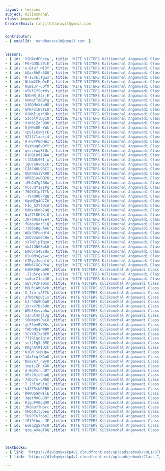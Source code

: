```yaml
--- 
layout : lessons 
subject: Kilikonchal
class: Anganwadi
CreaterEmail: ranjiththarayil@gmail.com


contributor: 
- { emailId: 'nandhanacv10@gmail.com' }


lessons: 
- { id: 'VSMArdPRczw', title: 'KITE VICTERS Kilikonchal Anganwadi Class 1' }
- { id: 'P0rGOOL29iE', title: 'KITE VICTERS Kilikonchal Anganwadi Class 2' }
- { id: 'e-Bta7_wI3Y', title: 'KITE VICTERS Kilikonchal Anganwadi Class 3' }
- { id: 'AQacRhEc6G0', title: 'KITE VICTERS Kilikonchal Anganwadi Class 4' }
- { id: 'M-1LVElTgws', title: 'KITE VICTERS Kilikonchal Anganwadi Class 5' }
- { id: 'NLUm2CHpDsE', title: 'KITE VICTERS Kilikonchal Anganwadi Class 6' }
- { id: '0uBiJr-CQfM', title: 'KITE VICTERS Kilikonchal Anganwadi Class 7' }
- { id: 'o5VlIfSorMs', title: 'KITE VICTERS Kilikonchal Anganwadi Class 8' }
- { id: 'NShNR_8JrjE', title: 'KITE VICTERS Kilikonchal Anganwadi Class 9' }
- { id: 'kHmqfTdRBYg', title: 'KITE VICTERS Kilikonchal Anganwadi Class 10' }
- { id: 'X3ODMeXtpH8', title: 'KITE VICTERS Kilikonchal Anganwadi Class 11' }
- { id: 'GPBFSiNSTLU', title: 'KITE VICTERS Kilikonchal Anganwadi Class 12' }
- { id: '01WKliqzKUk', title: 'KITE VICTERS Kilikonchal Anganwadi Class 13' }
- { id: 'SzcolVlDy1U', title: 'KITE VICTERS Kilikonchal Anganwadi Class 14' }
- { id: 'VtK6iZoF990', title: 'KITE VICTERS Kilikonchal Anganwadi Class 15' }
- { id: 'OjHHnDE-YWk', title: 'KITE VICTERS Kilikonchal Anganwadi Class 16' }
- { id: 'vpSlLKxNjrE', title: 'KITE VICTERS Kilikonchal Anganwadi Class 17' }
- { id: '9Z11Claccj4', title: 'KITE VICTERS Kilikonchal Anganwadi Class 18' }
- { id: '8-HvYPEdHWI', title: 'KITE VICTERS Kilikonchal Anganwadi Class 19' }
- { id: '6yXNug6vDfY', title: 'KITE VICTERS Kilikonchal Anganwadi Class 20' }
- { id: 'qeccewqSfUc', title: 'KITE VICTERS Kilikonchal Anganwadi Class 21' }
- { id: 'Kj8QiHd19AA', title: 'KITE VICTERS Kilikonchal Anganwadi Class 22' }
- { id: 'tfZAWk96I_w', title: 'KITE VICTERS Kilikonchal Anganwadi Class 23' }
- { id: 'jgUc6HvO1ck', title: 'KITE VICTERS Kilikonchal Anganwadi Class 24' }
- { id: 'C35Cd6L93CI', title: 'KITE VICTERS Kilikonchal Anganwadi Class 25' }
- { id: '8UFRA5zVRR8', title: 'KITE VICTERS Kilikonchal Anganwadi Class 26' }
- { id: 'KRB81owBO2U', title: 'KITE VICTERS Kilikonchal Anganwadi Class 27' }
- { id: 'iMhQd7g2B0o', title: 'KITE VICTERS Kilikonchal Anganwadi Class 28' }
- { id: 'hCcudY121Pg', title: 'KITE VICTERS Kilikonchal Anganwadi Class 29' }
- { id: '76QYO1p2TYk', title: 'KITE VICTERS Kilikonchal Anganwadi Class 30' }
- { id: '-TVaOR67PgQ', title: 'KITE VICTERS Kilikonchal Anganwadi Class 31' }
- { id: '6gwMEg4G7Z0', title: 'KITE VICTERS Kilikonchal Anganwadi Class 32' }
- { id: 'F1o_G3YtQxA', title: 'KITE VICTERS Kilikonchal Anganwadi Class 33' }
- { id: 'bdNxnkmb7uQ', title: 'KITE VICTERS Kilikonchal Anganwadi Class 34' }
- { id: 'NxZ7lDH7KiQ', title: 'KITE VICTERS Kilikonchal Anganwadi Class 35' }
- { id: '3N7oWnsaEe4', title: 'KITE VICTERS Kilikonchal Anganwadi Class 36' }
- { id: 'fGqgvUorEjQ', title: 'KITE VICTERS Kilikonchal Anganwadi Class 37' }
- { id: '7z0oSHguAek', title: 'KITE VICTERS Kilikonchal Anganwadi Class 38' }
- { id: 'WGkSRPcqHY4', title: 'KITE VICTERS Kilikonchal Anganwadi Class 39' }
- { id: '2bbV2um6CHo', title: 'KITE VICTERS Kilikonchal Anganwadi Class 40' }
- { id: 'sXlM7ipTqzA', title: 'KITE VICTERS Kilikonchal Anganwadi Class 41' }
- { id: 'vbJtQNG3wk0', title: 'KITE VICTERS Kilikonchal Anganwadi Class 42' }
- { id: 'E8OuTa48SQw', title: 'KITE VICTERS Kilikonchal Anganwadi Class 43' }
- { id: '6luOMsQyswc', title: 'KITE VICTERS Kilikonchal Anganwadi Class 44' }
- { id: 'eIRyzJsghfA', title: 'KITE VICTERS Kilikonchal Anganwadi Class 45' }
- { id: 'WMb6CXCvPtA', title: 'KITE VICTERS Kilikonchal Anganwadi Class 46' }
- { id: 'hdNK0QHLm9U',title: 'KITE VICTERS Kilikonchal Anganwadi Class 47' }
- { id: '-IJu5rgsQx0', title: 'KITE VICTERS Kilikonchal Anganwadi Class 48' }
- { id: 'so0urZ1ocJ0', title: 'KITE VICTERS Kilikonchal Anganwadi Class 49' }
- { id: 'wEY3PZPa0oo',title: 'KITE VICTERS Kilikonchal Anganwadi Class 50' }
- { id: 'bBH5jAhQ6xk',title: 'KITE VICTERS Kilikonchal Anganwadi Class 51' }
- { id: 'G_Jio-y8FIk',title: 'KITE VICTERS Kilikonchal Anganwadi Class 52' }
- { id: '2fWbY6p0jIs',title: 'KITE VICTERS Kilikonchal Anganwadi Class 53' }
- { id: 'k3-hOW9UGu0',title: 'KITE VICTERS Kilikonchal Anganwadi Class 54' }
- { id: '1Xrxv7Da5UU',title: 'KITE VICTERS Kilikonchal Anganwadi Class 55' }
- { id: 'WEhEKmsvaDw',title: 'KITE VICTERS Kilikonchal Anganwadi Class 56' }
- { id: 'xsnut4njlJg',title: 'KITE VICTERS Kilikonchal Anganwadi Class 57' }
- { id: 'S6Rmp99PaC8',title: 'KITE VICTERS Kilikonchal Anganwadi Class 58' }
- { id: 'yLF3ovBVKKs',title: 'KITE VICTERS Kilikonchal Anganwadi Class 59' }
- { id: 'fWbnMS1nWQM',title: 'KITE VICTERS Kilikonchal Anganwadi Class 60' }
- { id: 'YCYXBIYe0EM',title: 'KITE VICTERS Kilikonchal Anganwadi Class 61' }
- { id: '7fjRCqoiqjA',title: 'KITE VICTERS Kilikonchal Anganwadi Class 62' }
- { id: 'sct2Fg5LBME',title: 'KITE VICTERS Kilikonchal Anganwadi Class 63' }
- { id: 'DRghAtKIUzk',title: 'KITE VICTERS Kilikonchal Anganwadi Class 64' }
- { id: 'NiGM_SuMUpw',title: 'KITE VICTERS Kilikonchal Anganwadi Class 65' }
- { id: '1Ax5xqfXDuU',title: 'KITE VICTERS Kilikonchal Anganwadi Class 66' }
- { id: 'Nma7K7_nByU',title: 'KITE VICTERS Kilikonchal Anganwadi Class 67' }
- { id: '1npijZH_X4U',title: 'KITE VICTERS Kilikonchal Anganwadi Class 68' }
- { id: 'd-BdVsrLnDY',title: 'KITE VICTERS Kilikonchal Anganwadi Class 69' }
- { id: 'XEz2bjc9huQ',title: 'KITE VICTERS Kilikonchal Anganwadi Class 70' }
- { id: '7sDcYo-LNhU',title: 'KITE VICTERS Kilikonchal Anganwadi Class 71' }
- { id: 'T_IclsdSjuI',title: 'KITE VICTERS Kilikonchal Anganwadi Class 72' }
- { id: 'k4ZZ5sbRFB0',title: 'KITE VICTERS Kilikonchal Anganwadi Class 73' }
- { id: 'R0WUpGhwIlE',title: 'KITE VICTERS Kilikonchal Anganwadi Class 74' }
- { id: '3getMoCuG9Y',title: 'KITE VICTERS Kilikonchal Anganwadi Class 75' }
- { id: '0jguPVEgqM0',title: 'KITE VICTERS Kilikonchal Anganwadi Class 76' }
- { id: '3RoRaYTHbrc',title: 'KITE VICTERS Kilikonchal Anganwadi Class 77' }
- { id: 'hHbo01tybew',title: 'KITE VICTERS Kilikonchal Anganwadi Class 78' }
- { id: 'TU9PTK7b6oI',title: 'KITE VICTERS Kilikonchal Anganwadi Class 79' }
- { id: 'fP19fbqs-JE',title: 'KITE VICTERS Kilikonchal Anganwadi Class 80' }
- { id: 'Ew6qZgS7As8',title: 'KITE VICTERS Kilikonchal Anganwadi Class 81' }
- { id: 'qtq_AXegTDQ',title: 'KITE VICTERS Kilikonchal Anganwadi Class 82' }



textbooks:
- { link: 'https://d1v6qmyxzkp4v1.cloudfront.net/uploads/ebook/VOL1/STD1/KeralaReaderEnglish/KeralaReaderEnglish.pdf', title: 'English Part -1' , medium: 'Malayalam' }
- { link: 'https://d1v6qmyxzkp4v1.cloudfront.net/uploads/ebook/Class_I/English_VolII/1-72.pdf', title: 'English Part -2' , medium: 'Malayalam' }

---
```

